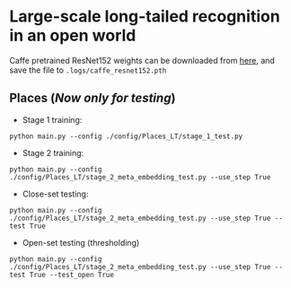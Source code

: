 # Large-scale long-tailed recognition in an open world

Caffe pretrained ResNet152 weights can be downloaded from [here](https://drive.google.com/uc?export=download&id=0B7fNdx_jAqhtckNGQ2FLd25fa3c), and save the file to `.logs/caffe_resnet152.pth`

## Places (*Now only for testing*)
- Stage 1 training:
```
python main.py --config ./config/Places_LT/stage_1_test.py
```
- Stage 2 training:
```
python main.py --config ./config/Places_LT/stage_2_meta_embedding_test.py --use_step True
```
- Close-set testing:
```
python main.py --config ./config/Places_LT/stage_2_meta_embedding_test.py --use_step True --test True
```
- Open-set testing (thresholding)
```
python main.py --config ./config/Places_LT/stage_2_meta_embedding_test.py --use_step True --test True --test_open True
```

